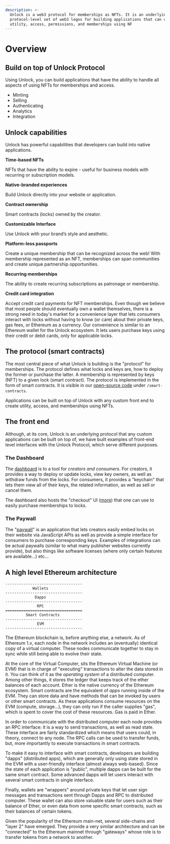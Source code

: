 ```yaml
---
description: >-
  Unlock is a web3 protocol for memberships as NFTs. It is an underlying
  protocol-level set of web3 legos for building applications that can create
  utility, access, permissions, and memberships using NF
---
```


# Overview

## Build on top of Unlock Protocol

Using Unlock, you can build applications that have the ability to handle all aspects of using NFTs for memberships and access.

* Minting&#x20;
* Selling&#x20;
* Authenticating&#x20;
* Analytics&#x20;
* Integration

## Unlock capabilities

Unlock has powerful capabilities that developers can build into native applications.

**Time-based NFTs**&#x20;

NFTs that have the ability to expire - useful for business models with recurring or subscription models.

**Native-branded experiences**&#x20;

Build Unlock directly into your website or application.

**Contract ownership**&#x20;

Smart contracts (locks) owned by the creator.

**Customizable Interface**&#x20;

Use Unlock with your brand’s style and aesthetic.

**Platform-less passports**&#x20;

Create a unique membership that can be recognized across the web! With membership represented as an NFT, memberships can span communities and create unique partnership opportunities.

**Recurring memberships**&#x20;

The ability to create recurring subscriptions as patronage or membership.

**Credit card integration**&#x20;

Accept credit card payments for NFT memberships. Even though we believe that most people should eventually own a wallet themselves, there is a strong need in today's market for a convenience layer that lets consumers interact with locks without having to know (or care) about their private keys, gas fees, or Ethereum as a currency. Our convenience is similar to an Ethereum wallet for the Unlock ecosystem. It lets users purchase keys using their credit or debit cards, only for applicable locks.

## The protocol (smart contracts)

The most central piece of what Unlock is building is the "protocol" for memberships. The protocol defines what locks and keys are, how to deploy the former or purchase the latter. A membership is represented by keys (NFT) to a given lock (smart contract). The protocol is implemented in the form of smart contracts. It is visible in our [open-source code](https://github.com/unlock-protocol/unlock) under `/smart-contracts`.

Applications can be built on top of Unlock with any custom front end to create utility, access, and memberships using NFTs.

## The front end

Although, at its core, Unlock is an underlying protocol that any custom applications can be built on top of, we have built examples of front-end level interfaces with the Unlock Protocol, which serve different purposes.

### The Dashboard

The [dashboard](https://app.unlock-protocol.com) is to a tool for _creators and consumers_. For creators, it provides a way to deploy or update locks, view key owners, as well as withdraw funds from the locks. For consumers, it provides a "keychain" that lets them view all of their keys, the related information, as well as sell or cancel them.

The dashboard also hosts the "checkout" UI ([more](paywall/configuring-checkout.md)) that one can use to easily purchase memberships to locks.

### The Paywall

The "[paywall](https://paywall.unlock-protocol.com)" is an application that lets creators easily embed locks on their website via JavaScript APIs as well as provide a simple interface for consumers to purchase corresponding keys. Examples of integrations can be actual paywalls (similar to what many publisher websites currently provide), but also things like software licenses (where only certain features are available...) etc...



## A high level Ethereum architecture

```
----------------------------------
            Wallets
----------------------------------
             Dapps
----------------------------------
              RPC
==================================
         Smart Contracts
----------------------------------
              EVM
----------------------------------
```

The Ethereum blockchain is, before anything else, a network. As of Ethereum 1.x, each node in the network includes an (eventually) identical copy of a virtual computer. These nodes communicate together to stay in sync while still being able to evolve their state.

At the core of the Virtual Computer, sits the Ethereum Virtual Machine (or EVM) that is in charge of "executing" transactions to alter the data stored in it. You can think of it as the _operating system_ of a distributed computer. Among other things, it stores the ledger that keeps track of the ether balances of each account. Ether is the native currency of the Ethereum ecosystem. Smart contracts are the equivalent of _apps_ running inside of the EVM. They can store data and have methods that can be invoked by users or other smart contracts. As these applications consume resources on the EVM (compute, storage...), they can only run if the caller supplies "gas", which is spent to cover the cost of these resources. Gas is paid in Ether.

In order to communicate with the distributed computer each node provides an RPC interface: it is a way to send transactions, as well as read state. These interface are fairly standardized which means that users could, in theory, connect to any node. The RPC calls can be used to transfer funds, but, more importantly to execute transactions in smart contracts.

To make it easy to interface with smart contracts, developers are building "dapps" (distributed apps), which are generally only using state stored in the EVM with a user-friendly interface (almost always web-based). Since the state of each application is "public", multiple dapps can be built for the same smart contract. Some advanced dapps will let users interact with several smart contracts in single interface.

Finally, wallets are "wrappers" around private keys that let user sign messages and transactions sent through Dapps and RPC to distributed computer. These wallet can also store valuable state for users such as their balance of Ether, or even data from some specific smart contracts, such as their balances of certain tokens.

Given the popularity of the Ethereum main-net, several side-chains and "layer 2" have emerged. They provide a very similar architecture and can be "connected" to the Ethereum mainnet through "gateways" whose role is to transfer tokens from a network to another.

